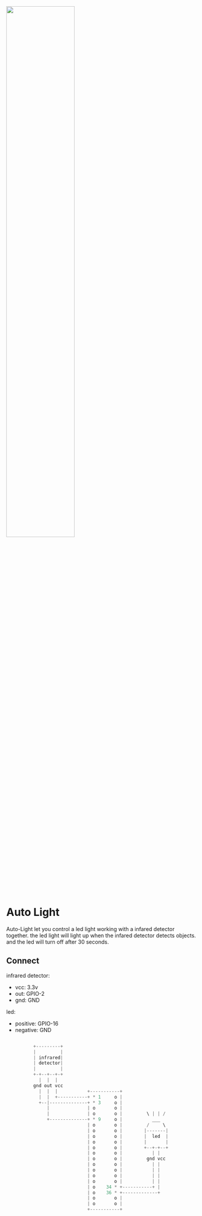 <img src="../../img/auto-light.gif" width=60% height=60% />

# Auto Light
Auto-Light let you control a led light working with a infared detector together.
the led light will light up when the infared detector detects objects.
and the led will turn off after 30 seconds.

## Connect
infrared detector:
- vcc: 3.3v
- out: GPIO-2
- gnd: GND

led:
- positive: GPIO-16
- negative: GND

```go

          +---------+
          |         |
          | infrared|
          | detector|
          |         |
          +-+--+--+-+
            |  |  |
          gnd out vcc
            |  |  |           +-----------+
            |  |  +-----------+ * 1     o |
            +--|--------------+ * 3     o |
               |              | o       o |
               |              | o       o |         \ | | /
               +--------------+ * 9     o |           ___
                              | o       o |         /     \
                              | o       o |        |-------|
                              | o       o |        |  led  |
                              | o       o |        |       |
                              | o       o |        +--+-+--+
                              | o       o |           | |
                              | o       o |         gnd vcc
                              | o       o |           | |
                              | o       o |           | |
                              | o       o |           | |
                              | o       o |           | |
                              | o    34 * +-----------+ |
                              | o    36 * +-------------+
                              | o       o |
                              | o       o |
                              +-----------+
          
```
